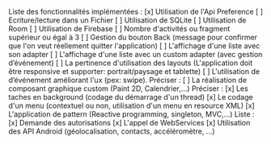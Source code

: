 Liste des fonctionnalités implémentées :
[x] Utilisation de l'Api Preference
[ ] Ecriture/lecture dans un Fichier
[ ] Utilisation de SQLite
[ ] Utilisation de Room
[ ] Utilisation de Firebase
[ ] Nombre d'activités ou fragment supérieur ou égal à 3
[ ] Gestion du bouton Back (message pour confirmer que l'on veut réellement quitter l'application)
[ ] L'affichage d'une liste avec son adapter
[ ] L'affichage d'une liste avec un custom adapter (avec gestion d’événement)
[ ] La pertinence d'utilisation des layouts (L'application doit être responsive et supporter: portrait/paysage et tablette)
[ ] L'utilisation de d’événement améliorant l'ux (pex: swipe). Préciser :
[ ] La réalisation de composant graphique custom (Paint 2D, Calendrier,...) Préciser :
[x] Les taches en background (codage du démarrage d'un thread)
[x] Le codage d'un menu (contextuel ou non, utilisation d'un menu en resource XML)
[x] L'application de pattern (Reactive programming, singleton, MVC,...) Liste :
[x] Demande des autorisations
[x] L'appel de WebServices
[x] Utilisation des API Android (géolocalisation, contacts, accéléromètre, ...)
